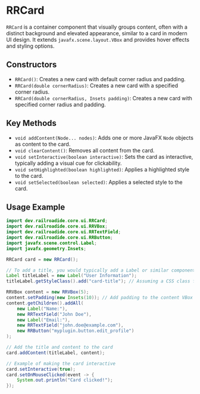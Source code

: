 # RRCard

`RRCard` is a container component that visually groups content, often with a distinct background and elevated appearance, similar to a card in modern UI design. It extends `javafx.scene.layout.VBox` and provides hover effects and styling options.

## Constructors

- `RRCard()`: Creates a new card with default corner radius and padding.
- `RRCard(double cornerRadius)`: Creates a new card with a specified corner radius.
- `RRCard(double cornerRadius, Insets padding)`: Creates a new card with specified corner radius and padding.

## Key Methods

- `void addContent(Node... nodes)`: Adds one or more JavaFX `Node` objects as content to the card.
- `void clearContent()`: Removes all content from the card.
- `void setInteractive(boolean interactive)`: Sets the card as interactive, typically adding a visual cue for clickability.
- `void setHighlighted(boolean highlighted)`: Applies a highlighted style to the card.
- `void setSelected(boolean selected)`: Applies a selected style to the card.

## Usage Example

```java
import dev.railroadide.core.ui.RRCard;
import dev.railroadide.core.ui.RRVBox;
import dev.railroadide.core.ui.RRTextField;
import dev.railroadide.core.ui.RRButton;
import javafx.scene.control.Label;
import javafx.geometry.Insets;

RRCard card = new RRCard();

// To add a title, you would typically add a Label or similar component as part of the content
Label titleLabel = new Label("User Information");
titleLabel.getStyleClass().add("card-title"); // Assuming a CSS class for card titles

RRVBox content = new RRVBox(5);
content.setPadding(new Insets(10)); // Add padding to the content VBox
content.getChildren().addAll(
    new Label("Name:"),
    new RRTextField("John Doe"),
    new Label("Email:"),
    new RRTextField("john.doe@example.com"),
    new RRButton("myplugin.button.edit_profile")
);

// Add the title and content to the card
card.addContent(titleLabel, content);

// Example of making the card interactive
card.setInteractive(true);
card.setOnMouseClicked(event -> {
    System.out.println("Card clicked!");
});
```
